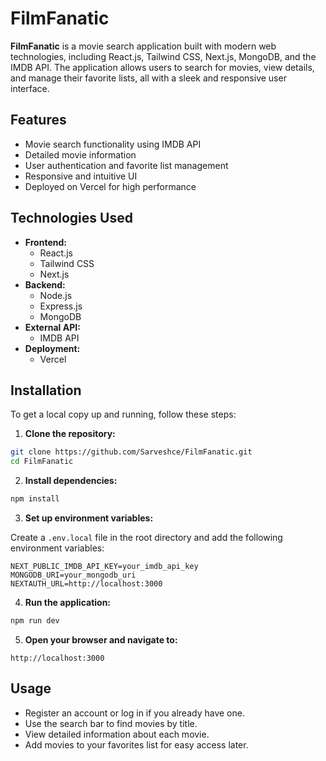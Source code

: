 # FilmFanatic

**FilmFanatic** is a movie search application built with modern web technologies, including React.js, Tailwind CSS, Next.js, MongoDB, and the IMDB API. The application allows users to search for movies, view details, and manage their favorite lists, all with a sleek and responsive user interface.



## Features

- Movie search functionality using IMDB API
- Detailed movie information
- User authentication and favorite list management
- Responsive and intuitive UI
- Deployed on Vercel for high performance

## Technologies Used

- **Frontend:**
  - React.js
  - Tailwind CSS
  - Next.js
- **Backend:**
  - Node.js
  - Express.js
  - MongoDB
- **External API:**
  - IMDB API
- **Deployment:**
  - Vercel

## Installation

To get a local copy up and running, follow these steps:

1. **Clone the repository:**

```bash
git clone https://github.com/Sarveshce/FilmFanatic.git
cd FilmFanatic
```

2. **Install dependencies:**

```bash
npm install
```

3. **Set up environment variables:**

Create a `.env.local` file in the root directory and add the following environment variables:

```env
NEXT_PUBLIC_IMDB_API_KEY=your_imdb_api_key
MONGODB_URI=your_mongodb_uri
NEXTAUTH_URL=http://localhost:3000
```

4. **Run the application:**

```bash
npm run dev
```

5. **Open your browser and navigate to:**

```
http://localhost:3000
```

## Usage

- Register an account or log in if you already have one.
- Use the search bar to find movies by title.
- View detailed information about each movie.
- Add movies to your favorites list for easy access later.
